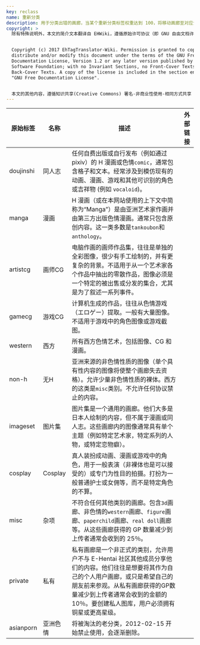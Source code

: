 ```yaml
---
key: reclass
name: 重新分类
description: 用于分类出错的画廊，当某个重新分类标签权重达到 100，将移动画廊至对应分类。
copyright: >
  除有特殊说明外，本文的简介文本翻译自 EHWiki，遵循原始许可协议（即 GNU 自由文档许可证）进行二次分发。


  Copyright (c) 2017 EhTagTranslator-Wiki. Permission is granted to copy,
  distribute and/or modify this document under the terms of the GNU Free
  Documentation License, Version 1.2 or any later version published by the Free
  Software Foundation; with no Invariant Sections, no Front-Cover Texts, and no
  Back-Cover Texts. A copy of the license is included in the section entitled
  "GNU Free Documentation License".


  本文的其他内容，遵循知识共享(Creative Commons) 署名-非商业性使用-相同方式共享 3.0 协议提供。
---
```


| 原始标签 | 名称 | 描述 | 外部链接 |
| -------- | ---------------------- | ---------------------------------------- | ---- |
| doujinshi | 同人志 | 任何自费出版或自行发布（例如通过 pixiv）的 H 漫画或色情`comic`，通常包含格子和文本。经常涉及到模仿现有的动画、漫画、游戏和其他可识别的角色或吉祥物 (例如 `vocaloid`)。 |  |
| manga | 漫画 | H 漫画（或在本网站使用的上下文中简称为“Manga”）是由亚洲艺术家作画并由第三方出版色情漫画。通常只包含原创内容。这一类多数是`tankoubon`和`anthology`。 |  |
| artistcg | 画师CG | 电脑作画的画师作品集，往往是单独的全彩图像，很少有手工绘制的，并有更复杂的背景。不适用于从一个艺术家各个作品中抽出的零散作品，图像必须是一个特定的被出售或分发的集合，尤其是为了叙述一系列事件。 |  |
| gamecg | 游戏CG | 计算机生成的作品，往往从色情游戏（エロゲー）提取。一般有大量图像。不适用于游戏中的角色图像或游戏截图。 |  |
| western | 西方 | 所有西方色情艺术，包括图像、CG 和漫画。 |  |
| non-h | 无H | 亚洲来源的非色情性质的图像（单个具有性内容的图像将使整个画廊失去资格）。允许少量非色情性质的裸体。西方的这类是`misc`类别。不允许任何协议禁止的内容。 |  |
| imageset | 图片集 | 图片集是一个通用的画廊。他们大多是日本人绘制的内容，但不属于漫画或同人志。这些画廊内的图像通常具有单个主题（例如特定艺术家，特定系列的人物，或特定恋物癖）。 |  |
| cosplay | Cosplay | 真人装扮成动画、漫画或游戏中的角色，用于一般表演（非裸体也是可以接受的）或专门为性目的拍摄。打扮为一般普通护士或女佣等，而不是特定角色的不算。 |  |
| misc | 杂项 | 不符合任何其他类别的画廊。包含`3d`画廊、非色情的`western`画廊、`figure`画廊、`paperchild`画廊、`real doll`画廊等。从这些画廊获得的 GP 数量减少到上传者通常会收到的 25％。 |  |
| private | 私有 | 私有画廊是一个非正式的类别，允许用户不与 E-Hentai 社区其他成员分享他们的内容。他们往往是想要将其作为自己的个人用户画廊，或只是希望自己的朋友前来参观。从私有画廊获得的GP数量减少到上传者通常会收到的金额的 10％。要创建私人图库，用户必须拥有铜星或更高星级。 |  |
| asianporn | 亚洲色情 | 将被淘汰的老分类，2012-02-15 开始禁止使用，会逐渐删除。 |  |
